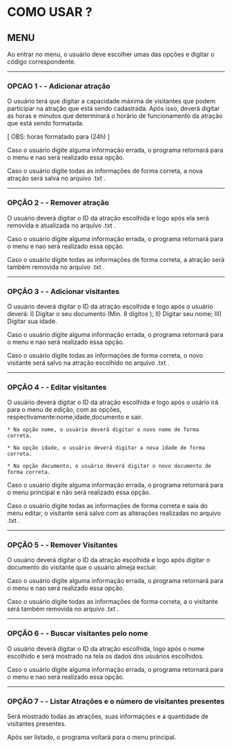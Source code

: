 # COMO USAR ?

## MENU

Ao entrar no menu, o usuário deve escolher umas das opções e digitar o código correspondente.

______________________________________________________________________________________________________________________________________________________________

### OPCAO 1 - - Adicionar atração
O usuário terá que digitar a capacidade máxima de visitantes que podem participar na atração que está sendo cadastrada.
Após isso, deverá digitar as horas e minutos que determinará o horário de funcionamento da atração que está sendo formatada.
    
[ OBS: horas formatado para (24h) ]
    
Caso o usuário digite alguma informação errada, o programa retornará para o menu e nao será realizado essa opção.

Caso o usuário digite todas as informações de forma correta, a nova atração será salva no arquivo .txt .
______________________________________________________________________________________________________________________________________________________________

### OPÇÃO 2 - - Remover atração
O usuário deverá digitar o ID da atração escolhida e logo após ela será removida e atualizada no arquivo .txt .

Caso o usuário digite alguma informação errada, o programa retornará para o menu e nao será realizado essa opção.
    
Caso o usuário digite todas as informações de forma correta, a atração será também removida no arquivo .txt .

______________________________________________________________________________________________________________________________________________________________

### OPÇÃO 3 - - Adicionar visitantes
O usuário deverá digitar o ID da atração escolhida e logo após o usuário deverá: 
    I) Digitar o seu documento (Min. 8 dígitos );
    II) Digitar seu nome;
    III) Digitar sua idade.

Caso o usuário digite alguma informação errada, o programa retornará para o menu e nao será realizado essa opção.

Caso o usuário digite todas as informações de forma correta, o novo visitante será salvo na atração escolhido no arquivo .txt .

______________________________________________________________________________________________________________________________________________________________

### OPÇÃO 4 - - Editar visitantes
O usuário deverá digitar o ID da atração escolhida e logo após o usário irá para o menu de edição, com as opções, respectivamente:nome,idade,documento e sair.
    
    * Na opção nome, o usuário deverá digitar o novo nome de forma correta.

    * Na opção idade, o usuário deverá digitar a nova idade de forma correta.

    * Na opção documento, o usuário deverá digitar o novo documento de forma correta.

Caso o usuário digite alguma informação errada, o programa retornará para o menu principal e não será realizado essa opção.

Caso o usuário digite todas as informações de forma correta e saia do menu editar, o visitante será salvo com as alterações realizadas no arquivo .txt .

______________________________________________________________________________________________________________________________________________________________

### OPÇÃO 5 - - Remover Visitantes
O usuário deverá digitar o ID da atração escolhida e logo após digitar o documento do visitante que o usuário almeja excluir.

Caso o usuário digite alguma informação errada, o programa retornará para o menu e nao será realizado essa opção.

Caso o usuário digite todas as informações de forma correta, a o visitante será também removida no arquivo .txt .

______________________________________________________________________________________________________________________________________________________________

### OPÇÃO 6 - - Buscar visitantes pelo nome
O usuário deverá digitar o ID da atração escolhida, logo após o nome escolhido e será mostrado na tela os dados dos usuários escolhidos.

Caso o usuário digite alguma informação errada, o programa retornará para o menu e nao será realizado essa opção.

______________________________________________________________________________________________________________________________________________________________

### OPÇÃO 7 - - Listar Atrações e o número de visitantes presentes
Será mostrado todas as atrações, suas informações e a quantidade de visitantes presentes.

Após ser listado, o programa voltará para o menu principal. 
